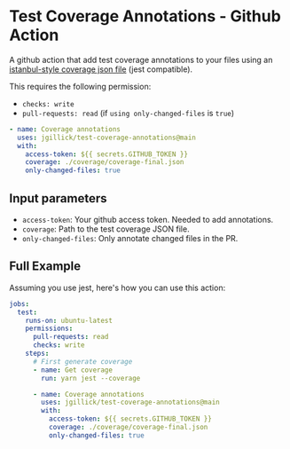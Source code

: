 # Test Coverage Annotations - Github Action

A github action that add test coverage annotations to your files using an [istanbul-style coverage json file](https://github.com/gotwarlost/istanbul/blob/master/coverage.json.md) (jest compatible).

This requires the following permission:

- `checks: write`
- `pull-requests: read` (if `using only-changed-files` is `true`)

```yaml
- name: Coverage annotations
  uses: jgillick/test-coverage-annotations@main
  with:
    access-token: ${{ secrets.GITHUB_TOKEN }}
    coverage: ./coverage/coverage-final.json
    only-changed-files: true
```

## Input parameters

- `access-token`: Your github access token. Needed to add annotations.
- `coverage`: Path to the test coverage JSON file.
- `only-changed-files`: Only annotate changed files in the PR.

## Full Example

Assuming you use jest, here's how you can use this action:

```yaml
jobs:
  test:
    runs-on: ubuntu-latest
    permissions:
      pull-requests: read
      checks: write
    steps:
      # First generate coverage
      - name: Get coverage
        run: yarn jest --coverage

      - name: Coverage annotations
        uses: jgillick/test-coverage-annotations@main
        with:
          access-token: ${{ secrets.GITHUB_TOKEN }}
          coverage: ./coverage/coverage-final.json
          only-changed-files: true
```
